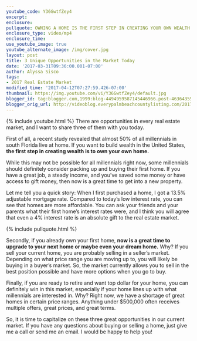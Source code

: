 ```yaml
---
youtube_code: Y36GwtfZey4
excerpt:
enclosure:
pullquote: OWNING A HOME IS THE FIRST STEP IN CREATING YOUR OWN WEALTH.
enclosure_type: video/mp4
enclosure_time:
use_youtube_image: true
youtube_alternate_image: /img/cover.jpg
layout: post
title: 3 Unique Opportunities in the Market Today
date: '2017-03-31T09:36:00.001-07:00'
author: Alyssa Sisco
tags:
- 2017 Real Estate Market
modified_time: '2017-04-12T07:27:59.426-07:00'
thumbnail: https://img.youtube.com/vi/Y36GwtfZey4/default.jpg
blogger_id: tag:blogger.com,1999:blog-4494959587145446966.post-4636435510148570121
blogger_orig_url: http://videoblog.everypalmbeachcountylisting.com/2017/03/3-unique-opportunities-in-market-today.html
---
```

{% include youtube.html %}
There are opportunities in every real estate market, and I want to share three of them with you today.

 First of all, a recent study revealed that almost 50% of all millennials in south Florida live at home. If you want to build wealth in the United States, **the first step in creating wealth is to own your own home.**

 While this may not be possible for all millennials right now, some millennials should definitely consider packing up and buying their first home. If you have a great job, a steady income, and you’ve saved some money or have access to gift money, then now is a great time to get into a new property.

 Let me tell you a quick story: When I first purchased a home, I got a 13.5% adjustable mortgage rate. Compared to today’s low interest rate, you can see that homes are more affordable. You can ask your friends and your parents what their first home’s interest rates were, and I think you will agree that even a 4% interest rate is an absolute gift to the real estate market.

{% include pullquote.html %}

Secondly, if you already own your first home, **now is a great time to upgrade to your next home or maybe even your dream home.** Why? If you sell your current home, you are probably selling in a seller’s market. Depending on what price range you are moving up to, you will likely be buying in a buyer’s market. So, the market currently allows you to sell in the best position possible and have more options when you go to buy.

 Finally, if you are ready to retire and want top dollar for your home, you can definitely win in this market, especially if your home lines up with what millennials are interested in. Why? Right now, we have a shortage of great homes in certain price ranges. Anything under $500,000 often receives multiple offers, great prices, and great terms.

 So, it is time to capitalize on these three great opportunities in our current market. If you have any questions about buying or selling a home, just give me a call or send me an email. I would be happy to help you!
